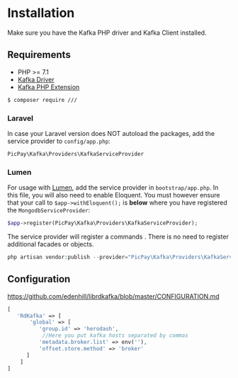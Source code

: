 # Installation
Make sure you have the Kafka PHP driver and Kafka Client installed.

## Requirements

- PHP >= 7.1
- [Kafka Driver](https://github.com/edenhill/librdkafka)
- [Kafka PHP Extension](https://github.com/arnaud-lb/php-rdkafka)


```bash
$ composer require ///
```

### Laravel

In case your Laravel version does NOT autoload the packages, add the service provider to `config/app.php`:

```php
PicPay\Kafka\Providers\KafkaServiceProvider
```

### Lumen

For usage with [Lumen](http://lumen.laravel.com), add the service provider in `bootstrap/app.php`. In this file, you will also need to enable Eloquent. You must however ensure that your call to `$app->withEloquent();` is **below** where you have registered the `MongodbServiceProvider`:

```php
$app->register(PicPay\Kafka\Providers\KafkaServiceProvider);
```

The service provider will register a commands . There is no need to register additional facades or objects.

```php
php artisan vendor:publish --provider="PicPay\Kafka\Providers\KafkaServiceProvider"
```

Configuration
-------------

https://github.com/edenhill/librdkafka/blob/master/CONFIGURATION.md

```php
[
   'RdKafka' => [
       'global' => [
          'group.id' => 'herodash',
           //Here you put kafka hosts separated by commas
          'metadata.broker.list' => env(''),
          'offset.store.method' => 'broker'
      ]
    ]
]
```
